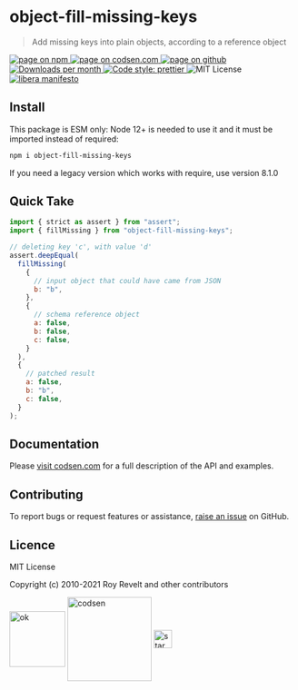 # object-fill-missing-keys

> Add missing keys into plain objects, according to a reference object

<div class="package-badges">
  <a href="https://www.npmjs.com/package/object-fill-missing-keys" rel="nofollow noreferrer noopener">
    <img src="https://img.shields.io/badge/-npm-blue?style=flat-square" alt="page on npm">
  </a>
  <a href="https://codsen.com/os/object-fill-missing-keys" rel="nofollow noreferrer noopener">
    <img src="https://img.shields.io/badge/-codsen-blue?style=flat-square" alt="page on codsen.com">
  </a>
  <a href="https://github.com/codsen/codsen/tree/main/packages/object-fill-missing-keys" rel="nofollow noreferrer noopener">
    <img src="https://img.shields.io/badge/-github-blue?style=flat-square" alt="page on github">
  </a>
  <a href="https://npmcharts.com/compare/object-fill-missing-keys?interval=30" rel="nofollow noreferrer noopener" target="_blank">
    <img src="https://img.shields.io/npm/dm/object-fill-missing-keys.svg?style=flat-square" alt="Downloads per month">
  </a>
  <a href="https://prettier.io" rel="nofollow noreferrer noopener" target="_blank">
    <img src="https://img.shields.io/badge/code_style-prettier-brightgreen.svg?style=flat-square" alt="Code style: prettier">
  </a>
  <img src="https://img.shields.io/badge/licence-MIT-brightgreen.svg?style=flat-square" alt="MIT License">
  <a href="https://liberamanifesto.com" rel="nofollow noreferrer noopener" target="_blank">
    <img src="https://img.shields.io/badge/libera-manifesto-lightgrey.svg?style=flat-square" alt="libera manifesto">
  </a>
</div>

## Install

This package is ESM only: Node 12+ is needed to use it and it must be imported instead of required:

```bash
npm i object-fill-missing-keys
```

If you need a legacy version which works with require, use version 8.1.0

## Quick Take

```js
import { strict as assert } from "assert";
import { fillMissing } from "object-fill-missing-keys";

// deleting key 'c', with value 'd'
assert.deepEqual(
  fillMissing(
    {
      // input object that could have came from JSON
      b: "b",
    },
    {
      // schema reference object
      a: false,
      b: false,
      c: false,
    }
  ),
  {
    // patched result
    a: false,
    b: "b",
    c: false,
  }
);
```

## Documentation

Please [visit codsen.com](https://codsen.com/os/object-fill-missing-keys/) for a full description of the API and examples.

## Contributing

To report bugs or request features or assistance, [raise an issue](https://github.com/codsen/codsen/issues/new/choose) on GitHub.

## Licence

MIT License

Copyright (c) 2010-2021 Roy Revelt and other contributors

<img src="https://codsen.com/images/png-codsen-ok.png" width="98" alt="ok" align="center"> <img src="https://codsen.com/images/png-codsen-1.png" width="148" alt="codsen" align="center"> <img src="https://codsen.com/images/png-codsen-star-small.png" width="32" alt="star" align="center">
